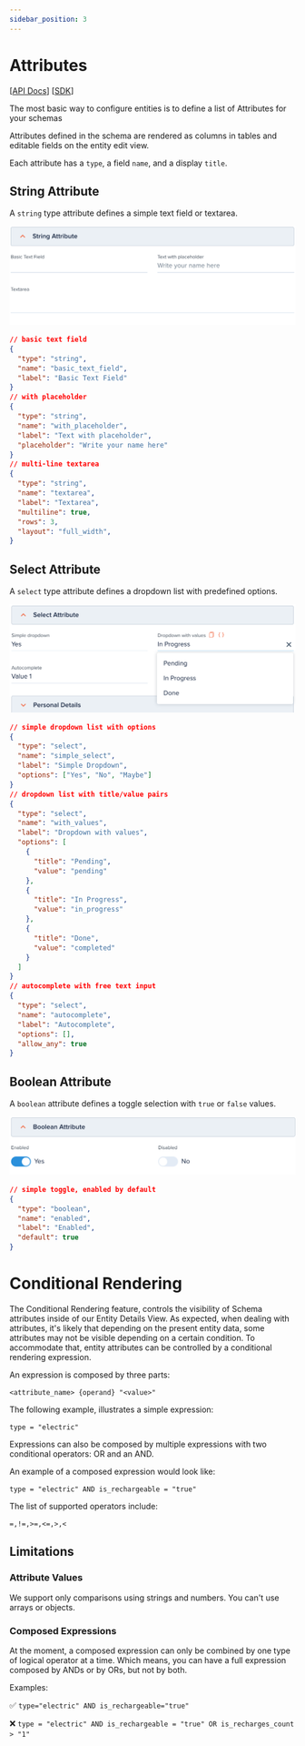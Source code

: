 ```yaml
---
sidebar_position: 3
---
```


# Attributes

[[API Docs](/api/entity/#tag/Schemas)]
[[SDK](https://www.npmjs.com/package/@epilot/entity-client)]

The most basic way to configure entities is to define a list of Attributes for your schemas

Attributes defined in the schema are rendered as columns in tables and editable fields on the entity edit view.

Each attribute has a `type`, a field `name`, and a display `title`.

## String Attribute

A `string` type attribute defines a simple text field or textarea.

![String Attribute](/img/attribute-string.png)

```json
// basic text field
{
  "type": "string",
  "name": "basic_text_field",
  "label": "Basic Text Field"
}
// with placeholder
{
  "type": "string",
  "name": "with_placeholder",
  "label": "Text with placeholder",
  "placeholder": "Write your name here"
}
// multi-line textarea
{
  "type": "string",
  "name": "textarea",
  "label": "Textarea",
  "multiline": true,
  "rows": 3,
  "layout": "full_width",
}
```

## Select Attribute

A `select` type attribute defines a dropdown list with predefined options.

![Select Attribute](/img/attribute-select.png)

```json
// simple dropdown list with options
{
  "type": "select",
  "name": "simple_select",
  "label": "Simple Dropdown",
  "options": ["Yes", "No", "Maybe"]
}
// dropdown list with title/value pairs
{
  "type": "select",
  "name": "with_values",
  "label": "Dropdown with values",
  "options": [
    {
      "title": "Pending",
      "value": "pending"
    },
    {
      "title": "In Progress",
      "value": "in_progress"
    },
    {
      "title": "Done",
      "value": "completed"
    }
  ]
}
// autocomplete with free text input
{
  "type": "select",
  "name": "autocomplete",
  "label": "Autocomplete",
  "options": [],
  "allow_any": true
}
```

## Boolean Attribute

A `boolean` attribute defines a toggle selection with `true` or `false` values.

![Boolean Attribute](/img/attribute-boolean.png)

```json
// simple toggle, enabled by default
{
  "type": "boolean",
  "name": "enabled",
  "label": "Enabled",
  "default": true
}
```

# Conditional Rendering

The Conditional Rendering feature, controls the visibility of Schema attributes inside of our Entity Details View. As expected, when dealing with attributes, it's likely that depending on the present entity data, some attributes may not be visible depending on a certain condition. To accommodate that, entity attributes can be controlled by a conditional rendering expression. 

An expression is composed by three parts:

```
<attribute_name> {operand} "<value>"
```

The following example, illustrates a simple expression:

```
type = "electric"
```

Expressions can also be composed by multiple expressions with two conditional operators: OR and an AND.

An example of a composed expression would look like:

```
type = "electric" AND is_rechargeable = "true"
```

The list of supported operators include:

```
=,!=,>=,<=,>,<
```


## Limitations

### Attribute Values

We support only comparisons using strings and numbers. You can't use arrays or objects.

### Composed Expressions

At the moment, a composed expression can only be combined by one type of logical operator at a time. Which means, you can have a full expression composed by ANDs or by ORs, but not by both.

Examples:

✅ `type="electric" AND is_rechargeable="true"`

❌ `type = "electric" AND is_rechargeable = "true" OR is_recharges_count > "1"`
